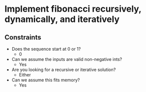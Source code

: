 # Implement fibonacci recursively, dynamically, and iteratively


## Constraints
* Does the sequence start at 0 or 1?
    * 0
* Can we assume the inputs are valid non-negative ints?
    * Yes
* Are you looking for a recursive or iterative solution?
    * Either
* Can we assume this fits memory?
    * Yes
